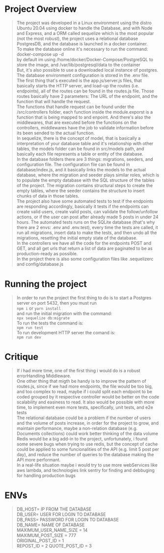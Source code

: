 # Project Overview

> The project was developed in a Linux environment using the distro Ubuntu 20.04 using docker to handle the Database, and with Node and Express, and a ORM called sequelize which is the most popular (not the most robust), the project uses a relational database PostgresDB, and the database is launched in a docker container.<br>
To make the database online it's necessary to run the command: <br>
docker-compose up -d <br>
by default im using /home/docker/Docker-Compose/PostgreSQL to store the image, and /var/lib/postgresql/data to the container <br>
But, it's also possible to use a downloaded local instance of postgres. The database environment configuration is stored in the .env file. <br>
The first thing that's executed is the app.js/server.js files, that basically starts the HTTP server, and load-up the routes (i.e. endpoints), all of the routes can be found in the routes.js file. Those routes basically have 2 parameters: The URL of the endpoint, and the function that will handle the request. <br>
The functions that handle request can be found under the /src/controllers folder, each function inside the module.exporst is a function that is being mapped to and enpoint. And there's also the middlewares, that are executed before the functions on the controllers, middlewares have the job to validate information before its been sended to the actual function.<br>
In sequelize, there is the concept of model, that is basically a interpretation of your database table and it's relationship with other tables, the models folder can be found in src/models path, and basically each file represents a table or entity of the database.<br>
In the database folders there are 3 things: migrations, seeders, and configuration file. The configuration file can be found in database/index.js, and it basically links the models to the actual database, where the migration and seeder plays similar roles, which is to populate the empty database with the SQL structure of the tables of the project. The migration contains structural steps to create the empty tables, where the seeder contains the structure to insert chunks of data in those tables.<br>
The project also have some automated tests to test if the endpoints are responding accordingly, basically it tests if the endpoints can create valid users, create valid posts, can validate the follow/unfollow actions, or if the user can post after already made 5 posts in under 24 hours. The automated tests runs on the SQLite database (that's why there are 2 envs: .env and .env.test), every time the tests are called, it run all migrations, insert data to make the tests, and then undo all the migrations, resetting the initial empty state of the database.<br>
In the controllers we have all the code for the endpoints POST and GET, and all get urls that return a list of data are paginated to be as production-ready as possible.<br>
In the project there is also some configuration files like .sequelizerc and config/database.js<br>
# Running the project
> In order to run the project the first thing to do is to start a Postgres server on port 5432, then you must run<br> 
```npm i``` or ```yarn install```<br>
and run the initial migration with the command:<br>
```npx sequelize db:migrate```<br>
To run the tests the command is:<br>
```npm run test```<br>
To run development HTTP server the comand is:<br>
```npm run dev```

# Critique

> If i had more time, one of the first thing i would do is a robust errorHandling Middleware. <br>
One other thing that migth be handy is to improve the pattern of routes.js, since if we had more endpoints, the file would be too big, and too complex to read, maybe if i could split each endpoint to be coded grouped by it respective controller would be better on the code scalability and easiness to read.
It also would be possible with more time, to implement even more tests, specifically, unit tests, and e2e tests <br>
The relational database could be a problem if the number of users and the volume of posts increase, in order for the project to grow, and maintain performance, maybe a non-relation database (e.g. Documents collections) could work better thinking of the data volume <br>
Redis would be a big add-in to the project, unfortunately, i found some severe bugs when trying to use redis, but the concept of cache could be applied to some funcionalities of the API (e.g. limit 5 post per day), and reduce the number of queries to the database making the API more performant. <br>
In a real-life situation maybe i would try to use more webServices like aws lambda, and technologies link sentry for finding and debbuging for handling production bugs<br>

# ENVs

> DB_HOST= IP FROM THE DATABASE<br>
> DB_USER= USER FOR LOGIN TO DATABASE<br>
> DB_PASS= PASSWORD FOR LOGIN TO DATABASE<br>
> DB_NAME= NAME OF DATABASE<br>
> MAXIMUM_USER_NAME_SIZE = 14<br>
> MAXIMUM_POST_SIZE = 777<br>
> ORIGINAL_POST_ID = 1<br>
> REPOST_ID = 2
> QUOTE_POST_ID = 3
